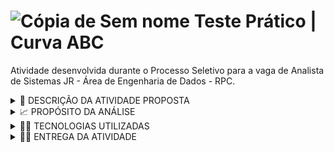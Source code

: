 # ![Cópia de Sem nome](https://user-images.githubusercontent.com/72770754/196776888-8cf52ddc-32a7-4813-8770-903206772d81.png) Teste Prático  |  Curva ABC

Atividade desenvolvida durante o Processo Seletivo para a vaga de Analista de Sistemas JR - Área de Engenharia de Dados - RPC.

 <details><summary> 📝 DESCRIÇÃO DA ATIVIDADE PROPOSTA </summary>

<p>

Você é um renomado analista no banco de Bravos e recebeu da alta diretoria a tarefa de criar a curva ABC dos atuais correntistas do banco.
Infelizmente, não existe uma integração entre as duas bases de dados disponíveis (correntistas_banco_bravos.csv e correntistas_obito.csv), 
dessa forma, todas as contas estão atualmente ativas não levando em consideração os óbitos. Sabendo disso, crie a curva ABC seguindo as 
diretrizes do banco informadas abaixo:
- A: >= 50%;
- B: >= 20% e < 50%;
- C: <20%;

</p>

</details>
  

 <details><summary> 📈 PROPÓSITO DA ANÁLISE </summary>

<p>

Demonstrar para os acionistas em quais famílias/alianças há a necessidade de intensificar o investimento para o próximo ano com base em seu 
patrimônio previsto para este ano.

  </p>

</details>


 <details><summary> 👩‍💻 TECNOLOGIAS UTILIZADAS </summary>

<p>

- ETL: Python (Jupyter Notebook)
- Dashboard: DataStudio

  </p>

</details>


 <details><summary> 👩‍💻 ENTREGA DA ATIVIDADE </summary>

<p>

1) Link para Dashboard: **[Teste Prático | curva ABC]("https://datastudio.google.com/reporting/6e162161-5e54-44e5-9dd4-fe380f6561f1")**
2) Arquivo **ETL_Storytelling.ipynb**: contém todo o processo de ETL realizado e documentado.
3) Arquivo **curva_abc_final.csv**: base de dados gerada ao final da execução do ETL, utilizada para construção do dashboard.
4) Arquivos **correntistas_banco_bravos_1.csv** e **correntistas_obito_1.csv**: bases de dados fornecidas para construção do processo de ETL.

  </p>

</details>
